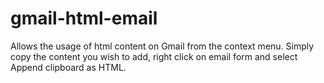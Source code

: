 # gmail-html-email
Allows the usage of html content on Gmail from the context menu.
Simply copy the content you wish to add, right click on email form and select Append clipboard as HTML.

